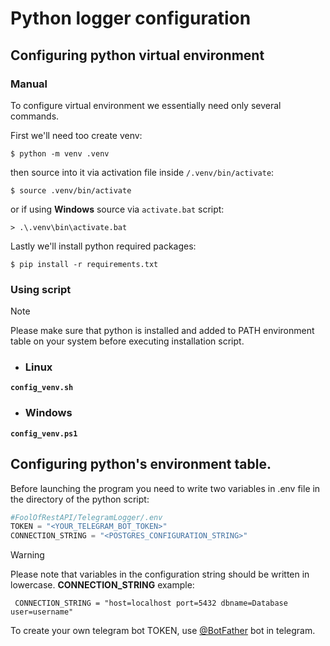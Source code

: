 # Python logger configuration
## Configuring python virtual environment

### Manual
To configure virtual environment we essentially need only several commands. 

First we'll need too create venv:
```console
$ python -m venv .venv
```
then source into it via activation file inside ```/.venv/bin/activate```:
```console
$ source .venv/bin/activate
```
or if using **Windows** source via ```activate.bat``` script:
```console
> .\.venv\bin\activate.bat
```
Lastly we'll install python required packages:
``` console
$ pip install -r requirements.txt
```
### Using script 
> [!NOTE]
>
> Please make sure that python is installed and added to PATH environment table on your system before executing installation script.
- ### Linux
**```config_venv.sh```**
- ### Windows
**```config_venv.ps1```**
## Configuring python's environment table.
Before launching the program you need to write two variables in .env file in the directory of the python script:
```py
#FoolOfRestAPI/TelegramLogger/.env
TOKEN = "<YOUR_TELEGRAM_BOT_TOKEN>"
CONNECTION_STRING = "<POSTGRES_CONFIGURATION_STRING>"
```
> [!WARNING]
>
> Please note that variables in the configuration string should be written in lowercase.
>**CONNECTION_STRING** example:
>
>``` CONNECTION_STRING = "host=localhost port=5432 dbname=Database user=username"```

To create your own telegram bot TOKEN, use [@BotFather](https://telegram.me/BotFather) bot in telegram.
